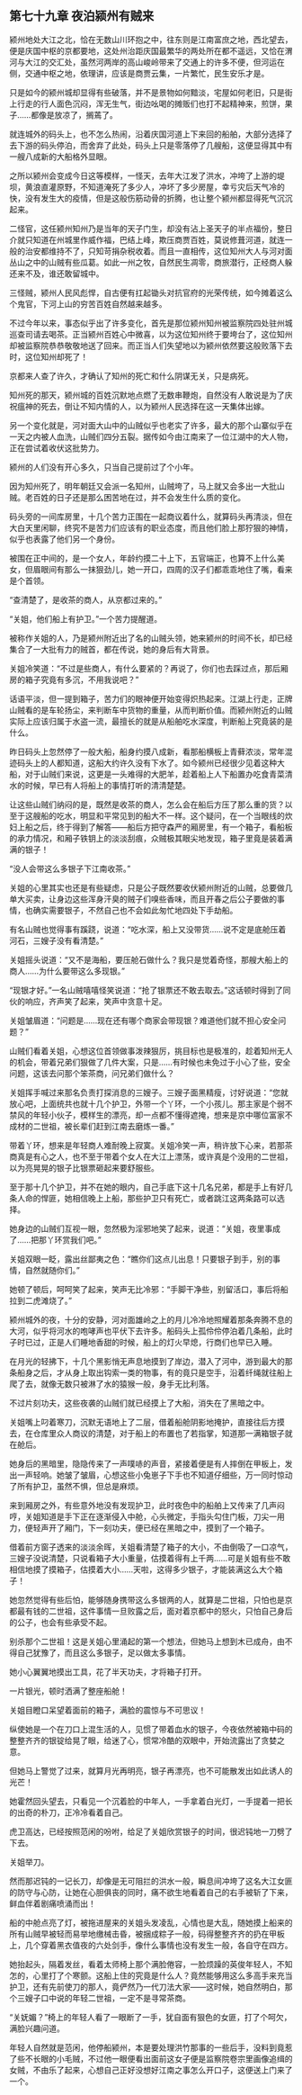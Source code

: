 ## 第七十九章 **夜泊颍州有贼来**

颍州地处大江之北，恰在无数山川环抱之中，往东则是江南富庶之地，西北望去，便是庆国中枢的京都要地，这处州治距庆国最繁华的两处所在都不遥远，又恰在渭河与大江的交汇处，虽然河两岸的高山峻岭带来了交通上的许多不便，但河运在侧，交通中枢之地，依理讲，应该是商贾云集，一片繁忙，民生安乐才是。

只是如今的颍州城却显得有些破落，并不是景物如何黯淡，宅屋如何老旧，只是街上行走的行人面色沉闷，浑无生气，街边吆喝的摊贩们也打不起精神来，煎饼，果子……都像是放凉了，搁蔫了。

就连城外的码头上，也不怎么热闹，沿着庆国河道上下来回的船舶，大部分选择了去下游的码头停泊，而舍弃了此处，码头上只是零落停了几艘船，这便显得其中有一艘八成新的大船格外显眼。

之所以颍州会变成今日这等模样，一怪天，去年大江发了洪水，冲垮了上游的堤坝，黄浪直灌原野，不知道淹死了多少人，冲坏了多少房屋，幸亏灾后天气冷的快，没有发生大的疫情，但是这般伤筋动骨的折腾，也让整个颍州都显得死气沉沉起来。

二怪官，这任颍州知州乃是当年的天子门生，却没有沾上圣天子的半点福份，整日介就只知道在州城里作威作福，巴结上峰，欺压商贾百姓，莫说修葺河道，就连一般的治安都维持不了，只知苛捐杂税收着。而且一直相传，这位知州大人与河对面丛山之中的山贼有些瓜葛。如此一州之牧，自然民生凋零，商旅潜行，正经商人躲还来不及，谁还敢留城中。

三怪贼，颍州人民风彪悍，自古便有扛起锄头对抗官府的光荣传统，如今摊着这么个鬼官，下河上山的穷苦百姓自然越来越多。

不过今年以来，事态似乎出了许多变化，首先是那位颍州知州被监察院四处驻州城巡查司请去喝茶。正当颍州百姓心中微喜，以为这位知州终于要垮台了，这位知州却被监察院恭恭敬敬地送了回来。而正当人们失望地以为颍州依然要这般败落下去时，这位知州却死了！

京都来人查了许久，才确认了知州的死亡和什么阴谋无关，只是病死。

知州死的那天，颍州城的百姓沉默地点燃了无数串鞭炮，自然没有人敢说是为了庆祝瘟神的死去，倒让不知内情的人，以为颍州人民选择在这一天集体出嫁。

另一个变化就是，河对面大山中的山贼似乎也老实了许多，最大的那个山寨似乎在一天之内被人血洗，山贼们四分五裂。据传如今由江南来了一位江湖中的大人物，正在尝试着收伏这批势力。

颍州的人们没有开心多久，只当自己提前过了个小年。

因为知州死了，明年朝廷又会派一名知州，山贼垮了，马上就又会多出一大批山贼。老百姓的日子还是那么困苦地在过，并不会发生什么质的变化。

码头旁的一间库房里，十几个苦力正围在一起商议着什么，就算码头再清淡，但在大白天里闲聊，终究不是苦力们应该有的职业态度，而且他们脸上那狞狠的神情，似乎也表露了他们另一个身份。

被围在正中间的，是一个女人，年龄约摸二十上下，五官端正，也算不上什么美女，但眉眼间有那么一抹狠劲儿，她一开口，四周的汉子们都乖乖地住了嘴，看来是个首领。

“查清楚了，是收茶的商人，从京都过来的。”

“关姐，他们船上有护卫。”一个苦力提醒道。

被称作关姐的人，乃是颍州附近出了名的山贼头领，她来颍州的时间不长，却已经集合了一大批有力的贼首，都在传说，她的身后有大背景。

关姐冷笑道：“不过是些商人，有什么要紧的？再说了，你们也去踩过点，那后厢房的箱子究竟有多沉，不用我说吧？”

话语平淡，但一提到箱子，苦力们的眼神便开始变得炽热起来。江湖上行走，正牌山贼看的是车轮扬尘，来判断车中货物的重量，从而判断价值。而颍州附近的山贼实际上应该归属于水盗一流，最擅长的就是从船舶吃水深度，判断船上究竟装的是什么。

昨日码头上忽然停了一般大船，船身约摸八成新，看那船横板上青藓浓淡，常年混迹码头上的人都知道，这船大约许久没有下水了。如今颍州已经很少见着这种大船，对于山贼们来说，这更是一头难得的大肥羊，趁着船上人下船置办吃食青菜清水的时候，早已有人将船上的事情打听的清清楚楚。

让这些山贼们纳闷的是，既然是收茶的商人，怎么会在船后方压了那么重的货？以至于这艘船的吃水，明显和平常见到的船大不一样。这个疑问，在一个当眼线的炊妇上船之后，终于得到了解答——船后方把守森严的厢房里，有一个箱子，看船板的承力情况，和厢子铁钥上的淡淡刮痕，众贼极其眼尖地发现，箱子里竟是装着满满的银子！

“没人会带这么多银子下江南收茶。”

关姐的心里其实也还是有些疑虑，只是公子既然要收伏颍州附近的山贼，总要做几单大买卖，让身边这些浑身汗臭的贼子们嗅些香味，而且开春之后公子要做的事情，也确实需要银子，不然自己也不会如此匆忙地四处下手劫船。

有名山贼也觉得事有蹊跷，说道：“吃水深，船上又没带货……说不定是底舱压着河石，三嫂子没有看清楚。”

关姐摇头说道：“又不是海船，要压舱石做什么？我只是觉着奇怪，那艘大船上的商人……为什么要带这么多现银。”

“现银才好。”一名山贼嘻嘻怪笑说道：“抢了银票还不敢去取去。”这话顿时得到了同伙的响应，齐声笑了起来，笑声中贪意十足。

关姐皱眉道：“问题是……现在还有哪个商家会带现银？难道他们就不担心安全问题？”

山贼们看着关姐，心想这位首领做事泼辣狠厉，挑目标也是极准的，趁着知州无人的机会，带着兄弟们狠做了几件大案，只是……有时候也未免过于小心了些，安全问题，这该去问那个笨茶商，问兄弟们做什么？

关姐挥手喊过来那名负责打探消息的三嫂子。三嫂子面黑精瘦，讨好说道：“您就放心吧，上面统共也就十几个护卫，外带一个丫环，一个小孩儿。那主家是个弱不禁风的年轻小伙子，模样生的漂亮，却一点都不懂得遮掩，想来是京中哪位富家不成材的二世祖，被长辈们赶到江南去磨炼一番。”

带着丫环，想来是年轻商人难耐晚上寂寞。关姐冷笑一声，稍许放下心来，若那茶商真是有心之人，也不至于带着个女人在大江上漂荡，或许真是个没用的二世祖，以为亮晃晃的银子比银票砸起来要舒服些。

至于那十几个护卫，并不在她的眼内，自己手底下这十几名兄弟，都是手上有好几条人命的悍匪，她相信晚上上船，那些护卫只有死亡，或者跳江这两条路可以选择。

她身边的山贼们互视一眼，忽然极为淫邪地笑了起来，说道：“关姐，夜里事成了……把那丫环赏我们吧。”

关姐双眼一眨，露出丝鄙夷之色：“瞧你们这点儿出息！只要银子到手，别的事情，自然就随你们。”

她顿了顿后，呵呵笑了起来，笑声无比冷邪：“手脚干净些，别留活口，事后将船拉到二虎滩烧了。”

颍州城外的夜，十分的安静，河对面雄岭之上的月儿冷冷地照耀着那条奔腾不息的大河，似乎将河水的咆哮声也平伏下去许多。船码头上孤伶伶停泊着几条船，此时子时已过，正是人们睡地香甜的时候，船上的灯火早熄，行商们也早已入睡。

在月光的轻拂下，十几个黑影悄无声息地摸到了岸边，潜入了河中，游到最大的那条船身之后，才从身上取出钩索一类的物事，有的竟只是空手，沿着纤绳就往船上爬了去，就像无数只被淋了水的猿猴一般，身手无比利落。

不过片刻功夫，这些夜袭的山贼们就已经摸上了大船，消失在了黑暗之中。

关姐嘴上叼着寒刀，沉默无语地上了二层，借着船舱阴影地掩护，直接往后方摸去，在仓库里众人商议的清楚，对于船上的布置也了若指掌，知道那一满箱银子就在舱后。

她身后的黑暗里，隐隐传来了一声噗哧的声音，紧接着便是有人摔倒在甲板上，发出一声轻响。她皱了皱眉，心想这些小兔崽子下手也不知道仔细些，万一同时惊动了所有护卫，虽然不惧，但总是麻烦。

来到厢房之外，有些意外地没有发现护卫，此时夜色中的船舶上又传来了几声闷哼，关姐知道是手下正在逐渐侵入中舱，心头微定，手指头勾住门板，刀尖一用力，便轻声开了厢门，下一刻功夫，便已经在黑暗之中，摸到了一个箱子。

借着前方窗子透来的淡淡余晖，关姐看清楚了箱子的大小，不由倒吸了一口凉气，三嫂子没说清楚，只说看箱子大小重量，估摸着得有上千两……可是关姐有些不敢相信地摸了摸箱子，估摸着大小……天啦，这得多少银子，才能装满这么大个箱子！

她忽然觉得有些后怕，能够随身携带这么多银两的人，就算是二世祖，只怕也是京都最有钱的二世祖，这件事情一旦败露之后，面对着京都中的怒火，只怕自己身后的公子，也会有些承受不起。

别杀那个二世祖！这是关姐心里涌起的第一个想法，但她马上想到木已成舟，由不得自己犹豫了，而且这么多银子，足以做太多事情。

她小心翼翼地摸出工具，花了半天功夫，才将箱子打开。

一片银光，顿时洒满了整座船舱！

关姐目瞪口呆望着面前的箱子，满脸的震惊与不可思议！

纵使她是一个在刀口上混生活的人，见惯了带着血水的银子，今夜依然被箱中码的整整齐齐的银锭给晃了眼，给迷了心，惯常冷酷的双眼中，开始流露出了贪婪之意。

但她马上警觉了过来，就算月光再明亮，银子再漂亮，也不可能散发出如此诱人的光芒！

她霍然回头望去，只看见一个沉着脸的中年人，一手拿着白光灯，一手提着一把长的出奇的朴刀，正冷冷看着自己。

虎卫高达，已经按照范闲的吩咐，给足了关姐欣赏银子的时间，很迟钝地一刀劈了下去。

关姐举刀。

然而那迟钝的一记长刀，却像是无可阻拦的洪水一般，瞬息间冲垮了这名大江女匪的防守与心防，让她在心胆俱丧的同时，痛不欲生地看着自己的右手被斩了下来，鲜血伴着剧痛喷涌而出！

船的中舱点亮了灯，被拖进屋来的关姐头发凌乱，心情也是大乱，随她摸上船来的所有山贼早被轻而易举地缴械击昏，被捆成粽子一般，码得整整齐齐的扔在甲板上，几个穿着黑衣值夜的六处剑手，像什么事情也没有发生一般，各自守在四方。

她抬起头，隔着发丝，看着太师椅上那个满脸倦容，一脸烦躁的英俊年轻人，不知怎的，心里打了个寒颤。这船上住的究竟是什么人？竟然能够用这么多高手来充当护卫，还有先前使刀的那人，竟俨然乃一代刀法大家——这时候，她自然明白，那个三嫂子口中说的年轻二世祖，一定不是寻常茶商。

“关妩媚？”椅上的年轻人看了一眼断了一手，犹自面有狠色的女匪，打了个呵欠，满脸兴趣问道。

年轻人自然就是范闲，他停船颍州，本是要处理洪竹那事的一些后手，没料到竟惹了些不长眼的小毛贼，不过他一眼便看出面前这女子便是监察院卷宗里画像追缉的女贼，不由乐了起来，心想自己正好没想好江南之事怎么开口子，这便送上门来了一个。

